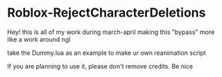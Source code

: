 # Roblox-RejectCharacterDeletions
Hey! this is all of my work during march-april making this "bypass" more like a work around ngl

take the Dummy.lua as an example to make ur own reanimation script

If you are planning to use it, please don't remove credits. Be nice
